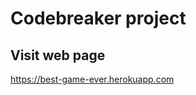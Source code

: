 Codebreaker project
===========

Visit web page
--------------
https://best-game-ever.herokuapp.com

